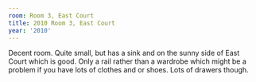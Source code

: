 ```yaml
---
room: Room 3, East Court
title: 2010 Room 3, East Court
year: '2010'
---
```


Decent room.  Quite small, but has a sink and on the sunny side of East Court which is good.  Only a rail rather than a wardrobe which might be a problem if you have lots of clothes and or shoes.  Lots of drawers though.